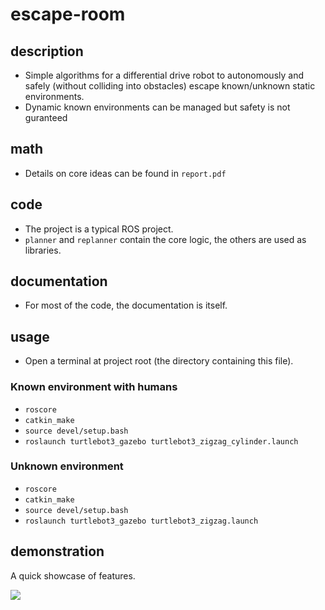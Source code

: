 # escape-room
## description
- Simple algorithms for a differential drive robot to autonomously and safely (without colliding into obstacles) escape known/unknown static environments.
- Dynamic known environments can be managed but safety is not guranteed
## math
- Details on core ideas can be found in `report.pdf`
## code
- The project is a typical ROS project.
- `planner` and `replanner` contain the core logic, the others are used as libraries.
## documentation
- For most of the code, the documentation is itself.
## usage
- Open a terminal at project root (the directory containing this file).
### Known environment with humans
- `roscore`
- `catkin_make`
- `source devel/setup.bash`
- `roslaunch turtlebot3_gazebo turtlebot3_zigzag_cylinder.launch`
### Unknown environment
- `roscore`
- `catkin_make`
- `source devel/setup.bash`
- `roslaunch turtlebot3_gazebo turtlebot3_zigzag.launch`
## demonstration
A quick showcase of features.

[![](http://img.youtube.com/vi/p_DRAERbJ2g/0.jpg)](https://www.youtube.com/watch?v=p_DRAERbJ2g)
